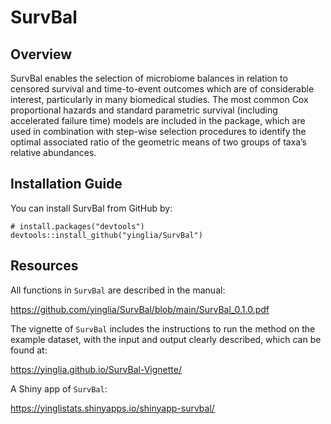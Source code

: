 # SurvBal

## Overview
SurvBal enables the selection of microbiome balances in relation to censored
    survival and time-to-event outcomes which are of considerable
    interest, particularly in many biomedical studies. The most common Cox
    proportional hazards and standard parametric survival (including
    accelerated failure time) models are included in the package, which
    are used in combination with step-wise selection procedures to
    identify the optimal associated ratio of the geometric means of two
    groups of taxa’s relative abundances.

## Installation Guide

You can install SurvBal from GitHub by:

```
# install.packages("devtools")
devtools::install_github("yinglia/SurvBal")
```

## Resources


All functions in `SurvBal` are described in the manual: 

https://github.com/yinglia/SurvBal/blob/main/SurvBal_0.1.0.pdf

The vignette of `SurvBal` includes the instructions to run the method on the example dataset, with the input and output clearly described, which can be found at: 

https://yinglia.github.io/SurvBal-Vignette/

A Shiny app of `SurvBal`: 

https://yinglistats.shinyapps.io/shinyapp-survbal/
